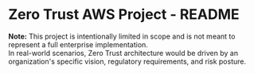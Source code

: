 # Zero Trust AWS Project - README

**Note:** This project is intentionally limited in scope and is not meant to represent a full enterprise implementation.  
In real-world scenarios, Zero Trust architecture would be driven by an organization's specific vision, regulatory requirements, and risk posture.
